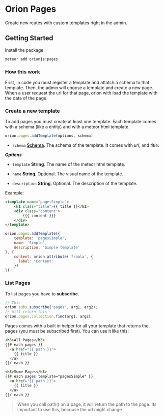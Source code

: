 Orion Pages
===========

Create new routes with custom templates right in the admin.

## Getting Started

Install the package

```sh
meteor add orionjs:pages
```

### How this work

First, in code you must register a template and attatch a schema to that template.
Then, the admin will choose a template and create a new page.
When a user request the url for that page, orion with load the template with the 
data of the page.

### Create a new template

To add pages you must create at least one template. 
Each template comes with a schema (like a entity) and with 
a meteor html template.

```js
orion.pages.addTemplate(options, schema)
``` 

- ```schema``` **[Schema](https://github.com/orionjs/core/tree/master/attributes)**. The schema of the template.
It comes with *url*, and *title*.

***Options***

- ```template``` **String**. The name of the meteor html template.

- ```name``` **String**. Optional. The visual name of the template.

- ```description``` **String**. Optional. The description of the template.

Example:

```html
<template name="pagesSimple">
	<h1 class="title">{{ title }}</h1>
	<div class="content">
		{{{ content }}}
	</div>
</template>
```
```js
orion.pages.addTemplate({
	template: 'pagesSimple', 
	name: 'Simple',
	description: 'Simple template'
}, {
	content: orion.attribute('froala', {
	  label: 'Content'
	})
})
```

### List Pages

To list pages you have to **subscribe**.

```js
// This
orion.subs.subscribe('pages', arg1, arg2);
// Will return this
orion.pages.collection.find(arg1, arg2);
```

Pages comes with a built in helper for all your template that
returns the pages (you must be subscribed first). 
You can use it like this:

```html
<h3>All Pages</h3>
{{# each pages }}
  <a href="{{ path }}">
    {{ title }}
  </a>
{{/ each }}

<h3>Some Pages</h3>
{{# each pages template="pagesSimple" }}
  <a href="{{ path }}">
    {{ title }}
  </a>
{{/ each }}
```

> When you call path() on a page, it will return the path to the page. Its important to use this, becouse the url might change
